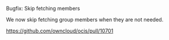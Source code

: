 Bugfix: Skip fetching members

We now skip fetching group members when they are not needed.

https://github.com/owncloud/ocis/pull/10701
